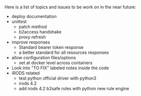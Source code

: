 Here is a list of topics and issues to be work on in the near future:

- deploy documentation
- unittest
    + patch method
    + b2access handshake
    + proxy refresh
- improve responses
    + Standard bearer token response
    + a better standard for all resources responses
- allow configuration files/options
    + set at docker level across containers
- Look into "TO FIX" labeled notes inside the code
- iRODS related
    - test python official driver with python3
    - irods 4.2
    - add irods 4.2 b2safe rules with python new rule engine
